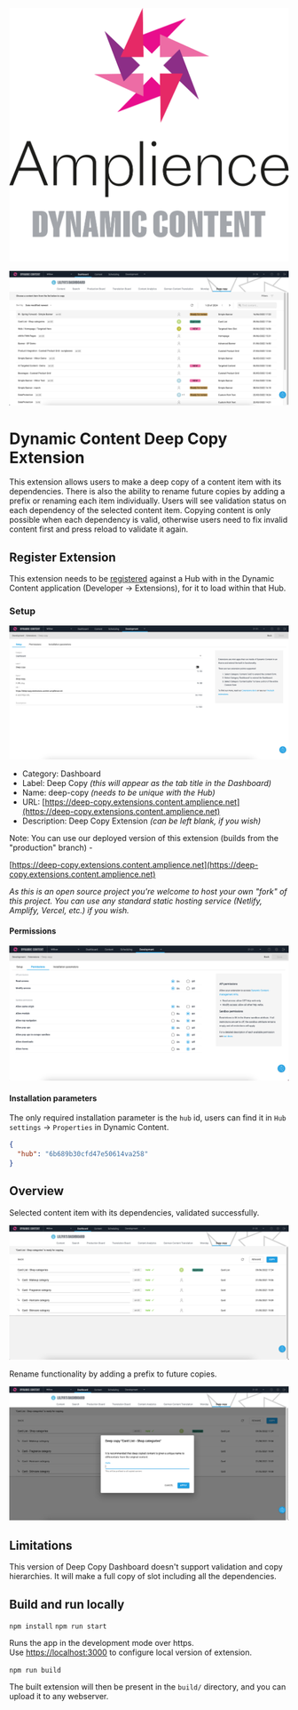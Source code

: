[![Amplience Dynamic Content](media/header.png)](https://amplience.com/dynamic-content)

![Dynamic Content Deep Copy Extension](media/screenshot.png)

# Dynamic Content Deep Copy Extension

This extension allows users to make a deep copy of a content item with its dependencies. There is also the ability to rename future copies by adding a prefix or renaming each item individually. Users will see validation status on each dependency of the selected content item. Copying content is only possible when each dependency is valid, otherwise users need to fix invalid content first and press reload to validate it again.

## Register Extension

This extension needs to be [registered](https://amplience.com/docs/development/registeringextensions.html) against a Hub with in the Dynamic Content application (Developer -> Extensions), for it to load within that Hub.

### Setup

![Setup](media/setup.png)

* Category: Dashboard
* Label: Deep Copy _(this will appear as the tab title in the Dashboard)_
* Name: deep-copy _(needs to be unique with the Hub)_
* URL: [https://deep-copy.extensions.content.amplience.net](https://deep-copy.extensions.content.amplience.net)
* Description: Deep Copy Extension _(can be left blank, if you wish)_

Note:
You can use our deployed version of this extension (builds from the "production" branch) -

[https://deep-copy.extensions.content.amplience.net](https://deep-copy.extensions.content.amplience.net)

_As this is an open source project you're welcome to host your own "fork" of this project. You can use any standard static hosting service (Netlify, Amplify, Vercel, etc.) if you wish._

#### Permissions

![Permissions](media/permissions.png)

#### Installation parameters

The only required installation parameter is the `hub` id, users can find it in `Hub settings` -> `Properties` in Dynamic Content.

```json
{
  "hub": "6b689b30cfd47e50614va258"
}
```

## Overview

Selected content item with its dependencies, validated successfully.

![Validation](media/validation.png)

Rename functionality by adding a prefix to future copies.

![Rename](media/rename.png)

## Limitations

This version of Deep Copy Dashboard doesn't support validation and copy hierarchies. It will make a full copy of slot including all the dependencies.

## Build and run locally 

`npm install`
`npm run start`

Runs the app in the development mode over https.\
Use [https://localhost:3000](https://localhost:3000) to configure local version of extension.

`npm run build`

The built extension will then be present in the `build/` directory, and you can upload it to any webserver.